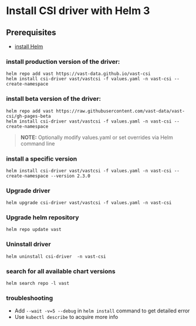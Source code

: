 # Install CSI driver with Helm 3

## Prerequisites
 - [install Helm](https://helm.sh/docs/intro/quickstart/#install-helm)


### install production version of the driver:
```console
helm repo add vast https://vast-data.github.io/vast-csi
helm install csi-driver vast/vastcsi -f values.yaml -n vast-csi --create-namespace
```

### install beta version of the driver:
```console
helm repo add vast https://raw.githubusercontent.com/vast-data/vast-csi/gh-pages-beta
helm install csi-driver vast/vastcsi -f values.yaml -n vast-csi --create-namespace
```

> **NOTE:** Optionally modify values.yaml or set overrides via Helm command line 


### install a specific version
```console
helm install csi-driver vast/vastcsi -f values.yaml -n vast-csi --create-namespace --version 2.3.0
```

### Upgrade driver
```console
helm upgrade csi-driver vast/vastcsi -f values.yaml -n vast-csi
```

### Upgrade helm repository
```console
helm repo update vast
```

### Uninstall driver
```console
helm uninstall csi-driver  -n vast-csi
```

### search for all available chart versions
```console
helm search repo -l vast
```

### troubleshooting
 - Add `--wait -v=5 --debug` in `helm install` command to get detailed error
 - Use `kubectl describe` to acquire more info
